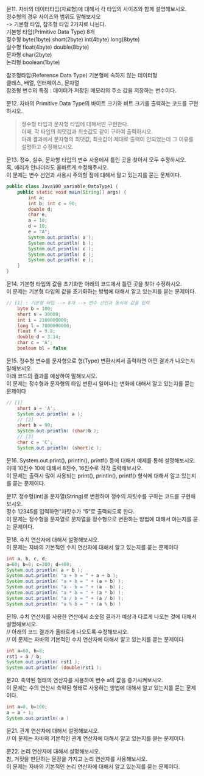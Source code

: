 문11.  자바의 데이터타입(자료형)에 대해서 각 타입의 사이즈와 함께 설명해보시오.  
정수형의 경우 사이즈와 범위도 말해보시오  
-> 기본형 타입, 참조형 타입 2가지로 나뉜다.  
기본형 타입(Primitive Data Type) 8개  
정수형 byte(1byte) short(2byte) int(4byte) long(8byte)  
실수형 float(4byte) double(8byte)  
문자형 char(2byte)  
논리형 boolean(1byte)  

참조형타입(Reference Data Type) 기본형에 속하지 않는 데이터형  
클래스, 배열, 인터페이스, 문자열  
참조형 변수의 특징 : 데이터가 저장된 메모리의 주소 값을 저장하는 변수이다.  

문12. 자바의 Primitive Data Type의 바이트 크기와 비트 크기를 출력하는 코드를 구현하시오.  
> 정수형 타입과 문자형 타입에 대해서만 구현한다.  
> 이때, 각 타입의 최댓값과 최솟값도 같이 구하여 출력하시오.  
> 아래 결과에서 문자형의 최댓값, 최솟값이 제대로 출력이 안되었는데 그 이유를 설명하고 수정해보시오.  


문13. 정수, 실수, 문자형 타입의 변수 사용에서 틀린 곳을 찾아서 모두 수정하시오.  
혹, 에러가 안나더라도 올바르게 수정해주시오.  
이 문제는 변수 선언과 사용시 주의할 점에 대해서 알고 있는지를 묻는 문제이다.   
``` java
public class Java100_variable_DataType1 {
    public static void main(String[] args) {
        int a;
        int b; int c = 90;
        double d;
        char e;
        a = 10;
        d = 10;
        e = "A";
        System.out.println( a );
        System.out.println( b );
        System.out.println( c );
        System.out.println( d );
        System.out.println( e );
    }
}
```

문14. 기본형 타입의 값을 초기화한 아래의 코드에서 틀린 곳을 찾아 수정하시오.  
이 문제는 기본형 타입의 값을 초기화하는 방법에 대해서 알고 있는지를 묻는 문제이다.  
``` java
// [1] : 기본형 타입 --> 8개 --> 변수 선언과 동시에 값을 입력
    byte b = 100;
    short s = 30000;
    int i = 2100000000;
    long l = 7000000000;
    float f = 9.8;
    double d = 3.14;
    char c = 'A';
    boolean bl = false
```

문15. 정수형 변수를 문자형으로 형(Type) 변환시켜서 출력하면 어떤 결과가 나오는지 말해보시오.  
아래 코드의 결과를 예상하여 말해보시오.  
이 문제는 정수형과 문자형의 타입 변환시 일어나는 변화에 대해서 알고 있는지를 묻는 문제이다  

``` java
// [1]
    short a = 'A'; 
    System.out.println( a );
    // [2]
    short b = 90;
    System.out.println( (char)b );
    // [3]
    char c = 'C';
    System.out.println( (short)c );
```

문16. System.out.print(), println(), printf() 등에 대해서 예제를 통해 설명해보시오.  
이때 10진수 10에 대해서 8진수, 16진수로 각각 출력해보시오.  
이 문제는 출력시 많이 사용되는 print(), println(), printf() 형식에 대해서 알고 있는지를 묻는 문제이다.  


문17. 정수형(int)을 문자열(String)로 변환하여 정수의 자릿수를 구하는 코드를 구현해보시오.  
정수 12345를 입력하면"자릿수가 "5"로 출력되도록 한다.  
이 문제는 정수형을 문자열로 문자열을 정수형으로 변환하는 방법에 대해서 아는지를 묻는 문제이다.  

문18. 수치 연산자에 대해서 설명해보시오.  
이 문제는 자바의 기본적인 수치 연산자에 대해서 알고 있는지를 묻는 문제이다  
``` java
int a, b, c, d;
a=60; b=8; c=300; d=400;
System.out.println( a + b ); 
System.out.println( "a + b = " + a + b );
System.out.println( "a + b = " + (a + b) );
System.out.println( "a - b = " + (a - b) );
System.out.println( "a * b = " + (a * b) );
System.out.println( "a / b = " + (a / b) );
System.out.println( "a % b = " + (a % b) )
```

문19. 수치 연산자를 사용한 연산에서 소숫점 결과가 예상과 다르게 나오는 것에 대해서 설명해보시오.  
// 아래의 코드 결과가 올바르게 나오도록 수정해보시오.  
// 이 문제는 자바의 기본적인 수치 연산자에 대해서 알고 있는지를 묻는 문제이다  
``` java
int a=60, b=8;
rst1 = a / b;
System.out.println( rst1 ); 
System.out.println( (double)rst1 );
```

문20. 축약된 형태의 연산자를 사용하여 변수 a의 값을 증가시켜보시오.  
이 문제는 수의 연산시 축약된 형태로 사용하는 방법에 대해서 알고 있는지를 묻는 문제이다.
``` java
int a=0, b=100; 
a = a + 1;
System.out.println( a )
```

문21. 관계 연산자에 대해서 설명해보시오.  
// 이 문제는 자바의 기본적인 관계 연산자에 대해서 알고 있는지를 묻는 문제이다.  

문22. 논리 연산자에 대해서 설명해보시오.  
참, 거짓을 판단하는 문장을 가지고 논리 연산자를 사용해보시오.  
이 문제는 자바의 기본적인 논리 연산자에 대해서 알고 있는지를 묻는 문제이다.  